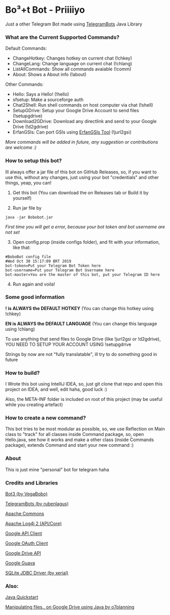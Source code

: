 # Bo³+t Bot - Priiiiyo

Just a other Telegram Bot made using [TelegramBots](https://github.com/rubenlagus/TelegramBots) Java Library

### What are the Current Supported Commands?

Default Commands:

 - ChangeHotkey: Changes hotkey on current chat (!chkey)
 - ChangeLang: Change language on current chat (!chlang)
 - ListAllCommands: Show all commands avaiable (!comm)
 - About: Shows a About info (!about)
 
Other Commands:

 - Hello: Says a Hello! (!hello)
 - sfsetup: Make a sourceforge auth
 - Chat2Shell: Run shell commands on host computer via chat (!shell)
 - SetupGDrive: Setup your Google Drive Account to send files (!setupgdrive)
 - Download2GDrive: Download any directlink and send to your Google Drive (!d2gdrive)
 - ErfanGSIs: Can port GSIs using [ErfanGSIs Tool](https://github.com/Treble-Experience/ErfanGSIs-VelanGSIs) (!jurl2gsi)
 
*More commands will be added in future, any suggestion or contributions are welcome :)*

### How to setup this bot?

Ill always offer a jar file of this bot on GitHub Releases, so, if you want to use this, without any changes, just using your bot "credentials" and other things, yeap, you can!

1. Get this bot (You can download the on Releases tab or Build it by yourself)

2. Run jar file by
```
java -jar Bobobot.jar
```

_First time you will get a error, because your bot token and bot username are not set_

3. Open config.prop (inside configs folder), and fit with your information, like that:

```
#BoboBot config file
#Wed Oct 30 15:17:09 BRT 2019
bot-token=Put your Telegram Bot Token here
bot-username=Put your Telegram Bot Username here
bot-master=You are the master of this bot, put your Telegram ID here
```

4. Run again and voila!

### Some good information

**! is ALWAYS the DEFAULT HOTKEY** (You can change this hotkey using !chkey)

**EN is ALWAYS the DEFAULT LANGUAGE** (You can change this language using !chlang)

To use anything that send files to Google Drive (like !jurl2gsi or !d2gdrive), YOU NEED TO SETUP YOUR ACCOUNT USING !setupgdrive

Strings by now are not "fully translatable", ill try to do something good in future

### How to build?

I Wrote this bot using IntelliJ IDEA, so, just git clone that repo and open this project on IDEA, and well, edit haha, good luck :)

Also, the META-INF folder is included on root of this project (may be useful while you creating artefact)

### How to create a new command?

This bot tries to be most modular as possible, so, we use Reflection on Main class to "track" for all classes inside Command package, so, open Hello.java, see how it works and make a other class (inside Commands package), extends Command and start your new command :)

### About

This is just mine "personal" bot for telegram haha

### Credits and Libraries

[Bot3 (by VegaBobo)](https://github.com/VegaBobo/Bot3)

[TelegramBots (by rubenlagus)](https://github.com/rubenlagus/TelegramBots)

[Apache Commons](https://commons.apache.org/)

[Apache Log4j 2 (API/Core)](https://logging.apache.org/log4j/)

[Google API Client](https://developers.google.com/api-client-library)

[Google OAuth Client](https://developers.google.com/api-client-library/java/google-oauth-java-client)

[Google Drive API](https://developers.google.com/drive)

[Google Guava](https://github.com/google/guava)

[SQLite JDBC Driver (by xerial)](https://github.com/xerial/sqlite-jdbc)

### Also:

[Java Quickstart](https://developers.google.com/drive/api/v3/quickstart/java)

[Manipulating files.. on Google Drive using Java by o7planning](https://o7planning.org/en/11889/manipulating-files-and-folders-on-google-drive-using-java)
